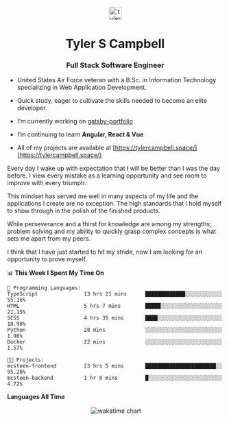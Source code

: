 <p align="center">
<a href="https://linkedin.com/in/tyler-campbell36" target="blank"><img align="center" src="https://cdn.jsdelivr.net/npm/simple-icons@3.0.1/icons/linkedin.svg" alt="tyler-campbell36" height="30" width="30" /></a>
</p>
<h1 align="center">Tyler S Campbell</h1>
<h3 align="center">Full Stack Software Engineer</h3>

* United States Air Force veteran with a B.Sc. in Information Technology specializing in Web Application Development. 

* Quick study, eager to cultivate the skills needed to become an elite developer.

* I’m currently working on [gatsby-portfolio](https://github.com/t36campbell/gatsby-portfolio)

* I’m continuing to learn **Angular, React & Vue**

* All of my projects are available at [https://tylercampbell.space/](https://tylercampbell.space/)

Every day I wake up with expectation that I will be better than I was the day before. I view every mistake as a learning opportunity and see room to improve with every triumph.

This mindset has served me well in many aspects of my life and the applications I create are no exception. The high standards that I hold myself to show through in the polish of the finished products.

While perseverance and a thirst for knowledge are among my strengths; problem solving and my ability to quickly grasp complex concepts is what sets me apart from my peers.

I think that I have just started to hit my stride, now I am looking for an opportunity to prove myself.

<!--START_SECTION:waka-->
📊 **This Week I Spent My Time On** 

```text
💬 Programming Languages: 
TypeScript               13 hrs 21 mins      █████████████░░░░░░░░░░░░   55.16% 
HTML                     5 hrs 7 mins        █████░░░░░░░░░░░░░░░░░░░░   21.15% 
SCSS                     4 hrs 35 mins       ████░░░░░░░░░░░░░░░░░░░░░   18.98% 
Python                   28 mins             ░░░░░░░░░░░░░░░░░░░░░░░░░   1.96% 
Docker                   22 mins             ░░░░░░░░░░░░░░░░░░░░░░░░░   1.57%

🐱‍💻 Projects: 
mcsteen-frontend         23 hrs 5 mins       ███████████████████████░░   95.28% 
mcsteen-backend          1 hr 8 mins         █░░░░░░░░░░░░░░░░░░░░░░░░   4.72%

```


<!--END_SECTION:waka-->
**Languages All Time** 
<p align="center">&nbsp;<img align="center" alt="wakatime chart"
src="https://wakatime.com/share/@738aac7f-8868-4bc3-a1df-4c36703ee4b6/f86255e0-cf1e-483e-9ae4-5c0fdb9a56f8.png"/></p>

